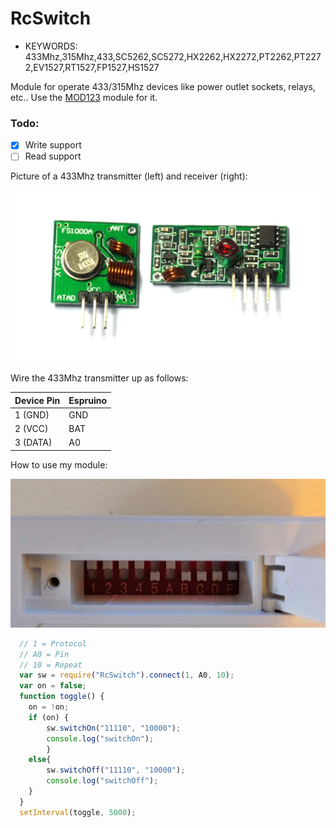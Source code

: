 <!--- Copyright (c) 2019 Stefan Fröhlich. See the file LICENSE for copying permission. -->
RcSwitch
=====================

* KEYWORDS: 433Mhz,315Mhz,433,SC5262,SC5272,HX2262,HX2272,PT2262,PT2272,EV1527,RT1527,FP1527,HS1527

Module for operate 433/315Mhz devices like power outlet sockets, relays, etc.. Use the [MOD123](/modules/RcSwitch.js) module for it.

### Todo:
- [x] Write support
- [ ] Read support

Picture of a 433Mhz transmitter (left) and receiver (right):

![433Mhz Transmitter and Receiver](/devices/RcSwitch/module.jpg)

Wire the 433Mhz transmitter up as follows:

| Device Pin | Espruino |
| ---------- | -------- |
| 1 (GND)    | GND      |
| 2 (VCC)    | BAT      |
| 3 (DATA)   | A0       |


How to use my module:

![Brennstuhl rc settings](/devices/RcSwitch/switch_settings.jpg)

```javascript
  // 1 = Protocol
  // A0 = Pin
  // 10 = Repeat
  var sw = require("RcSwitch").connect(1, A0, 10);
  var on = false;
  function toggle() {
    on = !on;
    if (on) {
        sw.switchOn("11110", "10000");
        console.log("switchOn");
        }
    else{
        sw.switchOff("11110", "10000");
        console.log("switchOff");
    }
  }
  setInterval(toggle, 5000);
```